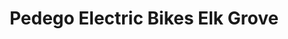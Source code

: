 ---
title: "Pedego Electric Bikes Elk Grove"
url: /elk-grove/pedego-electric-bikes-elk-grove/
shop: bicycle
---